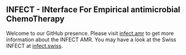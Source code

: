 ## INFECT - INterface For Empirical antimicrobial ChemoTherapy

Welcome to our GitHub presence. Please visit [infect.amr](https://infect-amr.com) to get more information 
about the INFECT AMR. You may have a look at the Swiss INFECT at [infect.swiss](https://infect.swiss).
